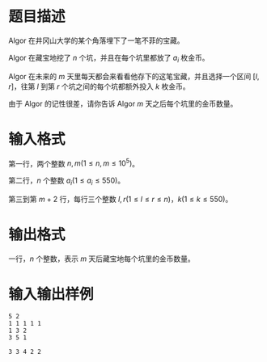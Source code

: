 # 题目描述

Algor 在井冈山大学的某个角落埋下了一笔不菲的宝藏。

Algor 在藏宝地挖了 $n$ 个坑，并且在每个坑里都放了 $a_i$ 枚金币。

Algor 在未来的 $m$ 天里每天都会来看看他存下的这笔宝藏，并且选择一个区间 $[l,r]$，往第 $l$ 到第 $r$ 个坑之间的每个坑都额外投入 $k$ 枚金币。

由于 Algor 的记性很差，请你告诉 Algor $m$ 天之后每个坑里的金币数量。

# 输入格式

第一行，两个整数 $n,m(1 \leq n,m \leq {10}^5)$。

第二行，$n$ 个整数 $a_i(1 \leq a_i \leq 550)$。

第三到第 $m+2$ 行，每行三个整数 $l,r(1 \leq l \leq r \leq n)$，$k(1 \leq k \leq 550)$。

# 输出格式

一行，$n$ 个整数，表示 $m$ 天后藏宝地每个坑里的金币数量。

# 输入输出样例

```input1
5 2
1 1 1 1 1
1 3 2
3 5 1
```

```output1
3 3 4 2 2
```
